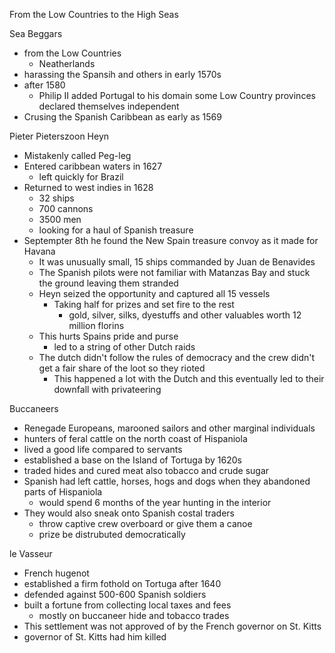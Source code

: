 From the Low Countries to the High Seas 

Sea Beggars
- from the Low Countries 
	- Neatherlands
- harassing the Spansih and others in early 1570s
- after 1580
	- Philip II added Portugal to his domain some Low Country provinces declared themselves independent
- Crusing the Spanish Caribbean as early as 1569

Pieter Pieterszoon Heyn
- Mistakenly called Peg-leg
- Entered caribbean waters in 1627
	- left quickly for Brazil 
- Returned to west indies in 1628
	- 32 ships
	- 700 cannons
	- 3500 men 
	- looking for a haul of Spanish treasure 
- Septempter 8th he found the New Spain treasure convoy as it made for Havana 
	- It was unusually small, 15 ships commanded by Juan de Benavides 
	- The Spanish pilots were not familiar with Matanzas Bay and stuck the ground leaving them stranded
	- Heyn seized the opportunity and captured all 15 vessels 
		- Taking half for prizes and set fire to the rest 
			- gold, silver, silks, dyestuffs and other valuables worth 12 million florins
	- This hurts Spains pride and purse
		- led to a string of other Dutch raids 
	- The dutch didn't follow the rules of democracy and the crew didn't get a fair share of the loot so they rioted
		- This happened a lot with the Dutch and this eventually led to their downfall with privateering

Buccaneers
- Renegade Europeans, marooned sailors and other marginal individuals 
- hunters of feral cattle on the north coast of Hispaniola 
- lived a good life compared to servants 
- established a base on the Island of Tortuga by 1620s
- traded hides and cured meat also tobacco and crude sugar 
- Spanish had left cattle, horses, hogs and dogs when they abandoned parts of Hispaniola
	- would spend 6 months of the year hunting in the interior 
- They would also sneak onto Spanish costal traders 
	- throw captive crew overboard or give them a canoe 
	- prize be distrubuted democratically 

le Vasseur
- French hugenot
- established a firm fothold on Tortuga after 1640
- defended against 500-600 Spanish soldiers
- built a fortune from collecting local taxes and fees 
	- mostly on buccaneer hide and tobacco trades 
- This settlement was not approved of by the French governor on St. Kitts
- governor of St. Kitts had him killed
